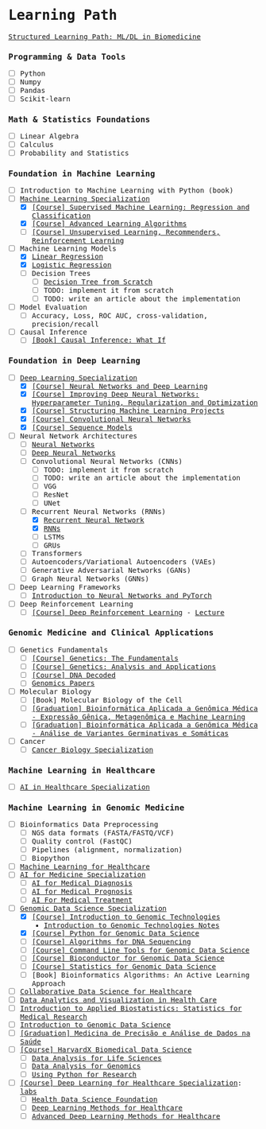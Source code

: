 <samp>

# Learning Path

[Structured Learning Path: ML/DL in Biomedicine](https://chatgpt.com/c/6831e921-0168-800b-b284-0eafaff9c8f6)

### Programming & Data Tools

- [ ] Python
- [ ] Numpy
- [ ] Pandas
- [ ] Scikit-learn

### Math & Statistics Foundations

- [ ] Linear Algebra
- [ ] Calculus
- [ ] Probability and Statistics

### Foundation in Machine Learning

- [ ] Introduction to Machine Learning with Python (book)
- [ ] [Machine Learning Specialization](https://www.deeplearning.ai/courses/machine-learning-specialization)
  - [X] [[Course] Supervised Machine Learning: Regression and Classification](https://www.coursera.org/learn/machine-learning)
  - [X] [[Course] Advanced Learning Algorithms](https://www.coursera.org/learn/advanced-learning-algorithms)
  - [ ] [[Course] Unsupervised Learning, Recommenders, Reinforcement Learning](https://www.coursera.org/learn/unsupervised-learning-recommenders-reinforcement-learning)
- [ ] Machine Learning Models
  - [x] [Linear Regression](https://www.iamtk.co/building-a-linear-regression-from-scratch-with-python-and-mathematics)
  - [x] [Logistic Regression](https://www.iamtk.co/building-a-logistic-regression-from-scratch-with-python-and-mathematics)
  - [ ] Decision Trees
    - [ ] [Decision Tree from Scratch](https://www.kaggle.com/code/fareselmenshawii/decision-tree-from-scratch)
    - [ ] TODO: implement it from scratch
    - [ ] TODO: write an article about the implementation
- [ ] Model Evaluation
  - [ ] Accuracy, Loss, ROC AUC, cross-validation, precision/recall
- [ ] Causal Inference
  - [ ] [[Book] Causal Inference: What If](https://static1.squarespace.com/static/675db8b0dd37046447128f5f/t/677676888e31cc50c2c33877/1735816881944/hernanrobins_WhatIf_2jan25.pdf)

### Foundation in Deep Learning

- [ ] [Deep Learning Specialization](https://www.coursera.org/specializations/deep-learning)
  - [X] [[Course] Neural Networks and Deep Learning](https://www.coursera.org/learn/neural-networks-deep-learning)
  - [X] [[Course] Improving Deep Neural Networks: Hyperparameter Tuning, Regularization and Optimization](https://www.coursera.org/learn/deep-neural-network)
  - [X] [[Course] Structuring Machine Learning Projects](https://www.coursera.org/learn/machine-learning-projects)
  - [X] [[Course] Convolutional Neural Networks](https://www.coursera.org/learn/convolutional-neural-networks)
  - [X] [[Course] Sequence Models](https://www.coursera.org/learn/nlp-sequence-models)
- [ ] Neural Network Architectures
  - [ ] [Neural Networks](https://www.iamtk.co/building-a-neural-network-from-scratch-with-mathematics-and-python)
  - [ ] [Deep Neural Networks](https://www.iamtk.co/building-a-deep-neural-network-from-scratch)
  - [ ] Convolutional Neural Networks (CNNs)
    - [ ] TODO: implement it from scratch
    - [ ] TODO: write an article about the implementation
    - [ ] VGG
    - [ ] ResNet
    - [ ] UNet
  - [ ] Recurrent Neural Networks (RNNs)
    - [X] [Recurrent Neural Network](https://www.iamtk.co/building-a-recurrent-neural-network-from-scratch-with-python-and-mathematics)
    - [X] [RNNs](projects/rnn/recurrent-neural-network-regression.ipynb)
    - [ ] LSTMs
    - [ ] GRUs
  - [ ] Transformers
  - [ ] Autoencoders/Variational Autoencoders (VAEs)
  - [ ] Generative Adversarial Networks (GANs)
  - [ ] Graph Neural Networks (GNNs)
- [ ] Deep Learning Frameworks
  - [ ] [Introduction to Neural Networks and PyTorch](https://www.coursera.org/learn/deep-neural-networks-with-pytorch)
- [ ] Deep Reinforcement Learning
  - [ ] [[Course] Deep Reinforcement Learning](https://www.youtube.com/playlist?list=PLkFD6_40KJIwTmSbCv9OVJB3YaO4sFwkX) - [Lecture](https://rll.berkeley.edu/deeprlcoursesp17)

### Genomic Medicine and Clinical Applications

- [ ] Genetics Fundamentals
  - [ ] [[Course] Genetics: The Fundamentals](https://www.edx.org/learn/genetics/massachusetts-institute-of-technology-genetics-the-fundamentals)
  - [ ] [[Course] Genetics: Analysis and Applications](https://www.edx.org/learn/genetics/massachusetts-institute-of-technology-genetics-analysis-and-applications)
  - [ ] [[Course] DNA Decoded](https://www.coursera.org/learn/dna-decoded)
  - [ ] [Genomics Papers](https://github.com/jtleek/genomicspapers)
- [ ] Molecular Biology
  - [ ] [Book] Molecular Biology of the Cell
  - [ ] [[Graduation] Bioinformática Aplicada a Genômica Médica - Expressão Gênica, Metagenômica e Machine Learning](https://ensino.einstein.br/pos_bioinformatica_aplicada_genomica_med_eg_p5406/p)
  - [ ] [[Graduation] Bioinformática Aplicada a Genômica Médica - Análise de Variantes Germinativas e Somáticas](https://ensino.einstein.br/pos_bioinformatica_aplicada_genomica_med_av_p5405/p)
- [ ] Cancer
  - [ ] [Cancer Biology Specialization](https://www.coursera.org/specializations/cancer-biology)

### Machine Learning in Healthcare

- [ ] [AI in Healthcare Specialization](https://www.coursera.org/specializations/ai-healthcare)

### Machine Learning in Genomic Medicine

- [ ] Bioinformatics Data Preprocessing
  - [ ] NGS data formats (FASTA/FASTQ/VCF)
  - [ ] Quality control (FastQC)
  - [ ] Pipelines (alignment, normalization)
  - [ ] Biopython
- [ ] [Machine Learning for Healthcare](https://ocw.mit.edu/courses/6-s897-machine-learning-for-healthcare-spring-2019)
- [ ] [AI for Medicine Specialization](https://www.coursera.org/specializations/ai-for-medicine)
  - [ ] [AI for Medical Diagnosis](https://www.coursera.org/learn/ai-for-medical-diagnosis)
  - [ ] [AI for Medical Prognosis](https://www.coursera.org/learn/ai-for-medical-prognosis)
  - [ ] [AI For Medical Treatment](https://www.coursera.org/learn/ai-for-medical-treatment)
- [ ] [Genomic Data Science Specialization](https://www.coursera.org/specializations/genomic-data-science)
  - [x] [[Course] Introduction to Genomic Technologies](https://www.coursera.org/learn/introduction-genomics)
    - [Introduction to Genomic Technologies Notes](courses/genomic-data-science/introduction-genomics)
  - [x] [[Course] Python for Genomic Data Science](https://www.coursera.org/learn/python-genomics)
  - [ ] [[Course] Algorithms for DNA Sequencing](https://www.coursera.org/learn/dna-sequencing)
  - [ ] [[Course] Command Line Tools for Genomic Data Science](https://www.coursera.org/learn/genomic-tools)
  - [ ] [[Course] Bioconductor for Genomic Data Science](https://www.coursera.org/learn/bioconductor)
  - [ ] [[Course] Statistics for Genomic Data Science](https://www.coursera.org/learn/statistical-genomics)
  - [ ] [Book] Bioinformatics Algorithms: An Active Learning Approach
- [ ] [Collaborative Data Science for Healthcare](https://www.edx.org/learn/data-science/massachusetts-institute-of-technology-collaborative-data-science-for-healthcare)
- [ ] [Data Analytics and Visualization in Health Care](https://www.edx.org/learn/data-analysis/rochester-institute-of-technology-data-analytics-and-visualization-in-health-care)
- [ ] [Introduction to Applied Biostatistics: Statistics for Medical Research](https://www.edx.org/learn/biostatistics/osaka-university-introduction-to-applied-biostatistics-statistics-for-medical-research)
- [ ] [Introduction to Genomic Data Science](https://www.edx.org/learn/bioinformatics/the-university-of-california-san-diego-introduction-to-genomic-data-science)
- [ ] [[Graduation] Medicina de Precisão e Análise de Dados na Saúde](https://ensino.einstein.br/pos_medicina_precisao_analise_dados_saude_p14796/p)
- [ ] [[Course] HarvardX Biomedical Data Science](https://rafalab.dfci.harvard.edu/pages/harvardx.html)
  - [ ] [Data Analysis for Life Sciences](https://www.edx.org/certificates/professional-certificate/harvardx-data-analysis-for-life-sciences)
  - [ ] [Data Analysis for Genomics](https://www.edx.org/certificates/professional-certificate/harvardx-data-analysis-for-genomics)
  - [ ] [Using Python for Research](https://www.edx.org/learn/python/harvard-university-using-python-for-research)
- [ ] [[Course] Deep Learning for Healthcare Specialization](https://www.coursera.org/specializations/deep-learning-healthcare): [labs](https://github.com/siripragadashashank/UIUC_Deep_Learning_Healthcare_Specialization)
  - [ ] [Health Data Science Foundation](https://www.coursera.org/learn/health-data-science-foundation)
  - [ ] [Deep Learning Methods for Healthcare](https://www.coursera.org/learn/deep-learning-methods-healthcare)
  - [ ] [Advanced Deep Learning Methods for Healthcare](https://www.coursera.org/learn/advanced-deep-learning-methods-healthcare)

</samp>
